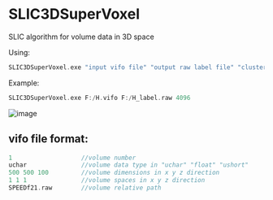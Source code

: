 # SLIC3DSuperVoxel
SLIC algorithm for volume data in 3D space


Using:
```c
SLIC3DSuperVoxel.exe "input vifo file" "output raw label file" "cluster number k"
```

Example:
```c
SLIC3DSuperVoxel.exe F:/H.vifo F:/H_label.raw 4096
```
![image](https://github.com/XiangyangHe/SLIC3DSuperVoxel/blob/master/image/design%20sketch.png)
  
vifo file format:
-----------------------------------------------------
```cpp
1                   //volume number
uchar               //volume data type in "uchar" "float" "ushort"
500 500 100         //volume dimensions in x y z direction
1 1 1               //volume spaces in x y z direction
SPEEDf21.raw        //volume relative path
```
